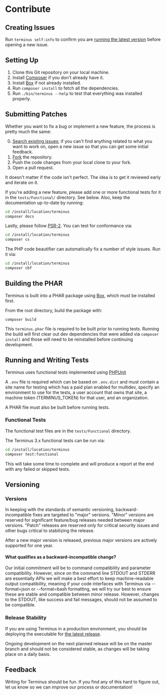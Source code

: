 Contribute
==========

Creating Issues
---------------

Run `terminus self:info` to confirm you are [running the latest version](https://github.com/pantheon-systems/terminus/releases) before opening a new issue.

Setting Up
----------

1. Clone this Git repository on your local machine.
2. Install [Composer](https://getcomposer.org/) if you don't already have it.
3. Install [Box](https://github.com/box-project/box) if not already installed.
4. Run `composer install` to fetch all the dependencies.
5. Run `./bin/terminus --help` to test that everything was installed properly.

Submitting Patches
------------------

Whether you want to fix a bug or implement a new feature, the process is pretty much the same:

0. [Search existing issues](https://github.com/pantheon-systems/terminus/issues); if you can't find anything related to what you want to work on, open a new issue so that you can get some initial feedback.
1. [Fork](https://github.com/pantheon-systems/terminus/fork) the repository.
2. Push the code changes from your local clone to your fork.
3. Open a pull request.

It doesn't matter if the code isn't perfect. The idea is to get it reviewed early and iterate on it.

If you're adding a new feature, please add one or more functional tests for it in the `tests/Functional/` directory. See below. Also, keep the documentation up-to-date by running:

  ```bash
  cd /install/location/terminus
  composer docs
  ```


Lastly, please follow [PSR-2](http://www.php-fig.org/psr/psr-2/).  You can test for conformance via:
  ```bash
  cd /install/location/terminus
  composer cs
  ```
The PHP code beautifier can automatically fix a number of style issues. Run it via:
  ```bash
  cd /install/location/terminus
  composer cbf
  ```

Building the PHAR
-------------------------

Terminus is built into a PHAR package using [Box](https://github.com/box-project/box), which must
be installed first.

From the root directory, build the package with:

`composer build`

This `terminus.phar` file is required to be built prior to running tests. Running the build will
first clear out dev dependencies that were added via `composer install` and those will need to be
reinstalled before continuing development.

Running and Writing Tests
-------------------------

Terminus uses functional tests implemented using [PHPUnit](http://phpunit.de/)

A `.env` file is required which can be based on `.env.dist` and must contain a site name for testing
which has a paid plan enabled for multidev, specify an environment to use for the tests, a user
account that owns that site, a machine token (TERMINUS_TOKEN) for that user, and an organization.

A PHAR file must also be built before running tests.

### Functional Tests

The functional test files are in the `tests/Functional` directory.

The Terminus 3.x functional tests can be run via:

  ```bash
  cd /install/location/terminus
  composer test:functional
  ```

This will take some time to complete and will produce a report at the end with any failed or
skipped tests.

Versioning
----------

### Versions

In keeping with the standards of semantic versioning, backward-incompatible fixes are targeted to "major" versions. "Minor" versions are reserved for significant feature/bug releases needed between major versions. "Patch" releases are reserved only for critical security issues and other bugs critical to stabilizing the release.

After a new major version is released, previous major versions are actively supported for one year.

#### What qualifies as a backward-incompatible change?

Our initial commitment will be to command compatibility and parameter compatibility. However, since on the command line STDOUT and STDERR are essentially APIs we will make a best effort to keep machine-readable output compatibility, meaning if your code interfaces with Terminus via --format=json or --format=bash formatting, we will try our best to ensure these are stable and compatible between minor release. However, changes to the STDOUT, like success and fail messages, should not be assumed to be compatible.

### Release Stability

If you are using Terminus in a production environment, you should be deploying the executable for [the latest release](https://github.com/pantheon-systems/terminus/releases).

Ongoing development on the next planned release will be on the master branch and should not be considered stable, as changes will be taking place on a daily basis.

Feedback
--------

Writing for Terminus should be fun. If you find any of this hard to figure out, let us know so we can improve our process or documentation!
